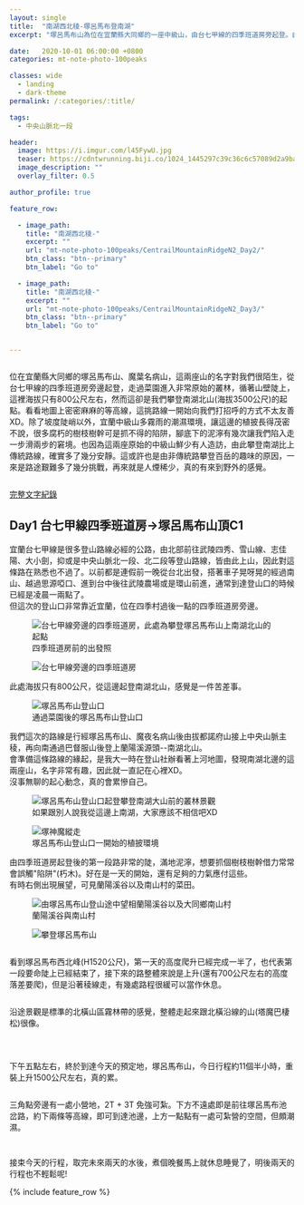 ```yaml
---
layout: single
title:  "南湖西北稜-塚呂馬布登南湖"
excerpt: "塚呂馬布山為位在宜蘭縣大同鄉的一座中級山，由台七甲線的四季班道房旁起登。由此連稜可登魔葉名病山，接著沿著東向稜線可接上中央山脈主稜，由此路線攀登南湖大山，又稱為南湖西北稜。"

date:   2020-10-01 06:00:00 +0800
categories: mt-note-photo-100peaks

classes: wide
  - landing
  - dark-theme
permalink: /:categories/:title/

tags:
  - 中央山脈北一段

header:
  image: https://i.imgur.com/l45FywU.jpg
  teaser: https://cdntwrunning.biji.co/1024_1445297c39c36c6c57089d2a9ba2c370.jpg
  image_description: ""
  overlay_filter: 0.5

author_profile: true

feature_row:

  - image_path: 
    title: "南湖西北稜-"
    excerpt: ""
    url: "mt-note-photo-100peaks/CentrailMountainRidgeN2_Day2/"
    btn_class: "btn--primary"
    btn_label: "Go to"

  - image_path: 
    title: "南湖西北稜-"
    excerpt: ""
    url: "mt-note-photo-100peaks/CentrailMountainRidgeN2_Day3/"
    btn_class: "btn--primary"
    btn_label: "Go to"


---
```


<figure style="width: 40%" class="align-right">
  <img src="" alt="">
  <figcaption>  </figcaption>
</figure> 
  
位在宜蘭縣大同鄉的塚呂馬布山、魔葉名病山，這兩座山的名字對我們很陌生，從台七甲線的四季班道房旁邊起登，走過菜園進入非常原始的叢林，循著山壁陡上，這裡海拔只有800公尺左右，然而這卻是我們攀登南湖北山(海拔3500公尺)的起點。看看地圖上密密麻麻的等高線，這挑路線一開始向我們打招呼的方式不太友善XD。除了坡度陡峭以外，宜蘭中級山多霧雨的潮濕環境，讓這邊的植披長得茂密不說，很多腐朽的樹枝樹幹可是抓不得的陷阱，腳底下的泥濘有幾次讓我們陷入走一步滑兩步的窘境。也因為這兩座原始的中級山鮮少有人造訪，由此攀登南湖比上傳統路線，確實多了幾分安靜。這或許也是由非傳統路攀登百岳的趣味的原因，一來是路途艱難多了幾分挑戰，再來就是人煙稀少，真的有來到野外的感覺。

<figure style="width: 90%" class="align-center">
  <img src="" alt="">
  <figcaption>  </figcaption>
</figure> 


<a href="/blogPage/mt-note-literal-100peaks/CantralN2/" class="btn btn--primary">完整文字紀錄</a>

## Day1 台七甲線四季班道房->塚呂馬布山頂C1

宜蘭台七甲線是很多登山路線必經的公路，由北部前往武陵四秀、雪山線、志佳陽、大小劍，抑或是中央山脈北一段、北二段等登山路線，皆由此上山，因此對這條路在熟悉也不過了。以前都是連假前一晚從台北出發，搭著車子晃呀晃的經過南山、越過思源啞口、進到台中後往武陵農場或是環山前進，通常到達登山口的時候已經是凌晨一兩點了。  
但這次的登山口非常靠近宜蘭，位在四季村過後一點的四季班道房旁邊。  


<figure class="align-center">
  <img src="https://i.imgur.com/voFNYGB.jpg" alt="台七甲線旁邊的四季班道房，此處為攀登塚呂馬布山上南湖北山的起點">
  <figcaption> 四季班道房前的出發照 </figcaption>
</figure> 

<figure class="align-center">
  <img src="https://i.imgur.com/W0xmrqd.jpg" alt="台七甲線旁邊的四季班道房">
  <figcaption>  </figcaption>
</figure> 

此處海拔只有800公尺，從這邊起登南湖北山，感覺是一件苦差事。  

<figure class="align-center">
  <img src="https://i.imgur.com/H9c8k82.jpg" alt="塚呂馬布山登山口">
  <figcaption> 通過菜園後的塚呂馬布山登山口 </figcaption>
</figure> 

我們這次的路線是行經塚呂馬布山、魔夜名病山後由拔都諾府山接上中央山脈主稜，再向南通過巴督服山後登上蘭陽溪源頭--南湖北山。  
會準備這條路線的緣起，是我大一時在登山社辦看著上河地圖，發現南湖北邊的這兩座山，名字非常有趣，因此就一直記在心裡XD。  
沒事無聊的起心動念，真的會累慘自己。


<figure class="align-center">
  <img src="https://i.imgur.com/2fdbcxK.jpg" alt="塚呂馬布山登山口起登攀登南湖大山前的叢林景觀">
  <figcaption> 如果跟別人說我從這邊上南湖，大家應該不相信吧XD </figcaption>
</figure> 

<figure class="align-center">
  <img src="https://i.imgur.com/wY6ZzB9.jpg" alt="塚神魔縱走">
  <figcaption> 塚呂馬布山登山口一開始的植披環境 </figcaption>
</figure> 

由四季班道房起登後的第一段路非常的陡，滿地泥濘，想要抓個樹枝樹幹借力常常會誤觸"陷阱"(朽木)。好在是一天的開始，還有足夠的力氣應付這些。  
有時右側出現展望，可見蘭陽溪谷以及南山村的菜田。  

<figure class="align-center">
  <img src="https://i.imgur.com/FmUIrqC.jpg" alt="由塚呂馬布山登山途中望相蘭陽溪谷以及大同鄉南山村">
  <figcaption> 蘭陽溪谷與南山村 </figcaption>
</figure> 

<figure class="align-center">
  <img src="https://i.imgur.com/n4esuFH.jpg" alt="攀登塚呂馬布山">
  <figcaption>  </figcaption>
</figure> 

<figure class="align-center">
  <img src="" alt="">
  <figcaption>  </figcaption>
</figure> 

看到塚呂馬布西北峰(H1520公尺)，第一天的高度爬升已經完成一半了，也代表第一段要命陡上已經結束了，接下來的路整體來說是上升(還有700公尺左右的高度落差要爬)，但是沿著稜線走，有幾處路程很緩可以當作休息。  

<figure class="align-center">
  <img src="" alt="">
  <figcaption>  </figcaption>
</figure> 


沿途景觀是標準的北橫山區霧林帶的感覺，整體走起來跟北橫沿線的山(塔魔巴棲松)很像。  

<figure class="align-center">
  <img src="" alt="">
  <figcaption>  </figcaption>
</figure> 

<figure class="align-center">
  <img src="" alt="">
  <figcaption>  </figcaption>
</figure> 

<figure class="align-center">
  <img src="" alt="">
  <figcaption>  </figcaption>
</figure> 

下午五點左右，終於到達今天的預定地，塚呂馬布山，今日行程約11個半小時，重裝上升1500公尺左右，真的累。  

<figure class="align-center">
  <img src="" alt="">
  <figcaption>  </figcaption>
</figure> 

三角點旁邊有一處小營地，2T + 3T 免強可紮。下方不遠處即是前往塚呂馬布池岔路，約下兩條等高線，即可到達池邊，上方一點點有一處可紮營的空間，但頗潮濕。  

<figure class="align-center">
  <img src="" alt="">
  <figcaption>  </figcaption>
</figure> 

<figure class="align-center">
  <img src="" alt="">
  <figcaption>  </figcaption>
</figure>

接束今天的行程，取完未來兩天的水後，煮個晚餐馬上就休息睡覺了，明後兩天的行程也不輕鬆呢!


{% include feature_row %}
